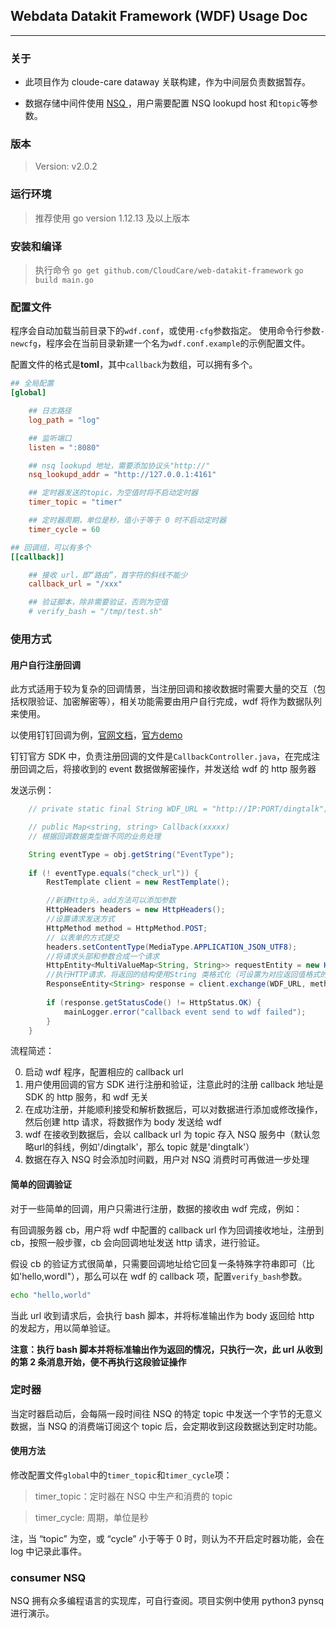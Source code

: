 ## Webdata Datakit Framework (WDF) Usage Doc

---

### 关于

- 此项目作为 cloude-care dataway 关联构建，作为中间层负责数据暂存。

- 数据存储中间件使用 [NSQ ](https://nsq.io/)，用户需要配置 NSQ lookupd host 和`topic`等参数。

### 版本

> Version: v2.0.2

### 运行环境

> 推荐使用 go version 1.12.13 及以上版本

### 安装和编译

> 执行命令 `go get github.com/CloudCare/web-datakit-framework`
> `go build main.go`

### 配置文件

程序会自动加载当前目录下的`wdf.conf`，或使用`-cfg`参数指定。
使用命令行参数`-newcfg`，程序会在当前目录新建一个名为`wdf.conf.example`的示例配置文件。

配置文件的格式是**toml**，其中`callback`为数组，可以拥有多个。

``` toml
## 全局配置
[global]

    ## 日志路径
    log_path = "log"

    ## 监听端口
    listen = ":8080"

    ## nsq lookupd 地址，需要添加协议头"http://"
    nsq_lookupd_addr = "http://127.0.0.1:4161"

    ## 定时器发送的topic，为空值时将不启动定时器
    timer_topic = "timer"

    ## 定时器周期，单位是秒，值小于等于 0 时不启动定时器
    timer_cycle = 60

## 回调组，可以有多个
[[callback]]

    ## 接收 url，即“路由”，首字符的斜线不能少
    callback_url = "/xxx"

    ## 验证脚本，除非需要验证，否则为空值
    # verify_bash = "/tmp/test.sh"
```
    
### 使用方式

#### 用户自行注册回调

此方式适用于较为复杂的回调情景，当注册回调和接收数据时需要大量的交互（包括权限验证、加密解密等），相关功能需要由用户自行完成，wdf 将作为数据队列来使用。

以使用钉钉回调为例，[官网文档](https://ding-doc.dingtalk.com/doc#/serverapi2/pwz3r5)，[官方demo](https://github.com/opendingtalk/eapp-corp-project/blob/master/src/main/java/com/controller/CallbackController.java)

钉钉官方 SDK 中，负责注册回调的文件是`CallbackController.java`，在完成注册回调之后，将接收到的 event 数据做解密操作，并发送给 wdf 的 http 服务器

发送示例：
    
``` java
	// private static final String WDF_URL = "http://IP:PORT/dingtalk";

	// public Map<string, string> Callback(xxxxx) 
	// 根据回调数据类型做不同的业务处理

	String eventType = obj.getString("EventType");
	
	if (! eventType.equals("check_url")) {
		RestTemplate client = new RestTemplate();

		//新建Http头，add方法可以添加参数
		HttpHeaders headers = new HttpHeaders();
		//设置请求发送方式
		HttpMethod method = HttpMethod.POST;
		// 以表单的方式提交
		headers.setContentType(MediaType.APPLICATION_JSON_UTF8);
		//将请求头部和参数合成一个请求
		HttpEntity<MultiValueMap<String, String>> requestEntity = new HttpEntity(plainText, headers);
		//执行HTTP请求，将返回的结构使用String 类格式化（可设置为对应返回值格式的类）
		ResponseEntity<String> response = client.exchange(WDF_URL, method, requestEntity, String.class);
		
		if (response.getStatusCode() != HttpStatus.OK) {
		    mainLogger.error("callback event send to wdf failed");
		}
	}
```

流程简述：

0. 启动 wdf 程序，配置相应的 callback url
1. 用户使用回调的官方 SDK 进行注册和验证，注意此时的注册 callback 地址是 SDK 的 http 服务，和 wdf 无关
2. 在成功注册，并能顺利接受和解析数据后，可以对数据进行添加或修改操作，然后创建 http 请求，将数据作为 body 发送给 wdf
3. wdf 在接收到数据后，会以 callback url 为 topic 存入 NSQ 服务中（默认忽略url的斜线，例如'/dingtalk'，那么 topic 就是'dingtalk'）
4. 数据在存入 NSQ 时会添加时间戳，用户对 NSQ 消费时可再做进一步处理

#### 简单的回调验证

对于一些简单的回调，用户只需进行注册，数据的接收由 wdf 完成，例如：

有回调服务器 cb，用户将 wdf 中配置的 callback url 作为回调接收地址，注册到 cb，按照一般步骤，cb 会向回调地址发送 http 请求，进行验证。

假设 cb 的验证方式很简单，只需要回调地址给它回复一条特殊字符串即可（比如'hello,wordl"），那么可以在 wdf 的 callback 项，配置`verify_bash`参数。

``` bash
echo "hello,world"
```

当此 url 收到请求后，会执行 bash 脚本，并将标准输出作为 body 返回给 http 的发起方，用以简单验证。

**注意：执行 bash 脚本并将标准输出作为返回的情况，只执行一次，此 url 从收到的第 2 条消息开始，便不再执行这段验证操作**

### 定时器

当定时器启动后，会每隔一段时间往 NSQ 的特定 topic 中发送一个字节的无意义数据，当 NSQ 的消费端订阅这个 topic 后，会定期收到这段数据达到定时功能。

#### 使用方法

修改配置文件`global`中的`timer_topic`和`timer_cycle`项：

> timer_topic：定时器在 NSQ 中生产和消费的 topic

> timer_cycle: 周期，单位是秒

注，当 “topic” 为空，或 “cycle” 小于等于 0 时，则认为不开启定时器功能，会在 log 中记录此事件。

### consumer NSQ

NSQ 拥有众多编程语言的实现库，可自行查阅。项目实例中使用 python3 pynsq 进行演示。



